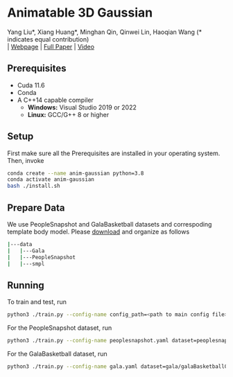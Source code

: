 # Animatable 3D Gaussian
Yang Liu*, Xiang Huang*, Minghan Qin, Qinwei Lin, Haoqian Wang (* indicates equal contribution)<br>
| [Webpage](https://jimmyyliu.github.io/Animatable-3D-Gaussian/) | [Full Paper](https://arxiv.org/pdf/2311.16482.pdf) | [Video](https://www.youtube.com/watch?v=BPmeEP65k2c)

## Prerequisites

* Cuda 11.6
* Conda
* A C++14 capable compiler
  * __Windows:__ Visual Studio 2019 or 2022
  * __Linux:__ GCC/G++ 8 or higher

## Setup
First make sure all the Prerequisites are installed in your operating system. Then, invoke

```bash
conda create --name anim-gaussian python=3.8
conda activate anim-gaussian
bash ./install.sh
```

## Prepare Data
We use PeopleSnapshot and GalaBasketball datasets and correspoding template body model. Please [download](https://drive.google.com/drive/folders/1xyLF7UwIrUaU5KU0IsEjYrz9hdTeZuza?usp=sharing) and organize as follows
```bash
|---data
|   |---Gala
|   |---PeopleSnapshot
|   |---smpl
```

## Running
To train and test, run

```bash
python3 ./train.py --config-name config_path=<path to main config file> dataset=<path to dataset config file>
```

For the PeopleSnapshot dataset, run
```bash
python3 ./train.py --config-name peoplesnapshot.yaml dataset=peoplesnapshot/male-3-casual
```

For the GalaBasketball dataset, run
```bash
python3 ./train.py --config-name gala.yaml dataset=gala/galaBasketball0
```